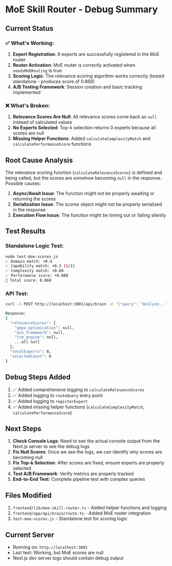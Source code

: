 # MoE Skill Router - Debug Summary

## Current Status

### ✅ What's Working:
1. **Expert Registration**: 8 experts are successfully registered in the MoE router
2. **Router Activation**: MoE router is correctly activated when `needsMoERouting` is true
3. **Scoring Logic**: The relevance scoring algorithm works correctly (tested standalone - produces score of 0.868)
4. **A/B Testing Framework**: Session creation and basic tracking implemented

### ❌ What's Broken:
1. **Relevance Scores Are Null**: All relevance scores come back as `null` instead of calculated values
2. **No Experts Selected**: Top-k selection returns 0 experts because all scores are null
3. **Missing Helper Functions**: Added `calculateComplexityMatch` and `calculatePerformanceScore` functions

## Root Cause Analysis

The relevance scoring function (`calculateRelevanceScores`) is defined and being called, but the scores are somehow becoming `null` in the response. Possible causes:

1. **Async/Await Issue**: The function might not be properly awaiting or returning the scores
2. **Serialization Issue**: The scores object might not be properly serialized in the response
3. **Execution Flow Issue**: The function might be timing out or failing silently

## Test Results

### Standalone Logic Test:
```bash
node test-moe-scores.js
✅ Domain match: +0.4
✅ Capability match: +0.3 (1/1)
✅ Complexity match: +0.08
✅ Performance score: +0.088
🎯 Total score: 0.868
```

### API Test:
```bash
curl -X POST http://localhost:3001/api/brain -d '{"query": "Analyze...", "domain": "technology"}'

Response:
{
  "relevanceScores": {
    "gepa_optimization": null,
    "ace_framework": null,
    "trm_engine": null,
    ...all null
  },
  "totalExperts": 8,
  "selectedCount": 0
}
```

## Debug Steps Added

1. ✅ Added comprehensive logging to `calculateRelevanceScores`
2. ✅ Added logging to `routeQuery` entry point
3. ✅ Added logging to `registerExpert`
4. ✅ Added missing helper functions (`calculateComplexityMatch`, `calculatePerformanceScore`)

## Next Steps

1. **Check Console Logs**: Need to see the actual console output from the Next.js server to see the debug logs
2. **Fix Null Scores**: Once we see the logs, we can identify why scores are becoming null
3. **Fix Top-k Selection**: After scores are fixed, ensure experts are properly selected
4. **Test A/B Framework**: Verify metrics are properly tracked
5. **End-to-End Test**: Complete pipeline test with complex queries

## Files Modified

1. `frontend/lib/moe-skill-router.ts` - Added helper functions and logging
2. `frontend/app/api/brain/route.ts` - Added MoE router integration
3. `test-moe-scores.js` - Standalone test for scoring logic

## Current Server

- Running on: `http://localhost:3001`
- Last test: Working, but MoE scores are null
- Next.js dev server logs should contain debug output

